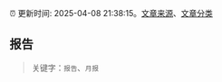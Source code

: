 :alarm_clock: 更新时间: 2025-04-08 21:38:15。[文章来源](/README.md)、[文章分类](/TAGS.md)

## 报告


> 关键字：`报告`、`月报`



